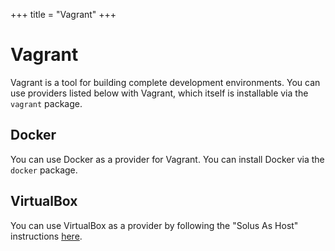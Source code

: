 +++
title = "Vagrant"
+++
# Vagrant

Vagrant is a tool for building complete development environments. You can use providers listed below with Vagrant, which itself is installable via the `vagrant` package.

## Docker

You can use Docker as a provider for Vagrant. You can install Docker via the `docker` package.

## VirtualBox

You can use VirtualBox as a provider by following the "Solus As Host" instructions [here](/articles/software/virtualbox/en).